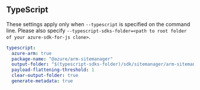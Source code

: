 ## TypeScript

These settings apply only when `--typescript` is specified on the command line.
Please also specify `--typescript-sdks-folder=<path to root folder of your azure-sdk-for-js clone>`.

``` yaml $(typescript)
typescript:
  azure-arm: true
  package-name: "@azure/arm-sitemanager"
  output-folder: "$(typescript-sdks-folder)/sdk/sitemanager/arm-sitemanager"
  payload-flattening-threshold: 1
  clear-output-folder: true
  generate-metadata: true
```
